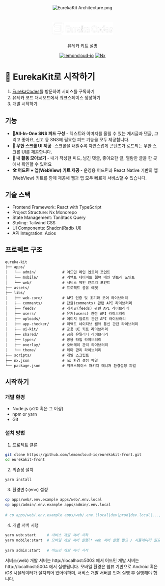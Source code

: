 <div align="center">
  <div>
    <img src="https://github.com/user-attachments/assets/3575c0a1-8087-45cc-b9f0-690765df166e" width="600" alt="EurekaKit Architecture.png"/>
    <h1 align="center"><img src="https://github.com/lemoncloud-io/eurekakit-front/blob/develop/assets/src/images/logo_eureka_codes.png?raw=true" width="200" alt="EurekaCodes"/></h1>
  </div>
  <p>
    유레카 키트 설명
  </p>
</div>

<div align="center" markdown="1">

[![lemoncloud-io](https://img.shields.io/badge/by-lemoncloud--io-ED6F31?logo=github)](https://github.com/lemoncloud-io)
[![Nx](https://img.shields.io/badge/-Nx-143157?logo=nx&logoWidth=30)](https://nx.dev)

</div>

# 🌟 EurekaKit로 시작하기

1. [EurekaCodes](https://eureka.codes/)를 방문하여 서비스를 구독하기
2. 유레카 코드 대시보드에서 워크스페이스 생성하기
3. 개발 시작하기

## 기능

- **🧱All-In-One SNS 피드 구성** - 텍스트와 이미지를 올릴 수 있는 게시글과 댓글, 그리고 좋아요, 신고 등 SNS에 필요한 피드 기능을 모두 제공합니다.
- **🔄 무한 스크롤 UI 제공** -스크롤을 내릴수록 자연스럽게 콘텐츠가 로드되는 무한 스크롤 UI를 제공합니다.
- **📂 내 활동 모아보기** - 내가 작성한 피드, 남긴 댓글, 좋아요한 글, 열람한 글을 한 곳에서 확인할 수 있어요
- **🛠 어드민 + 앱(WebView) 키트 제공** - 운영용 어드민과 React Native 기반의 앱(WebView) 키트를 함께 제공해 웹과 앱 모두 빠르게 서비스할 수 있습니다.

## 기술 스택

- Frontend Framework: React with TypeScript
- Project Structure: Nx Monorepo
- State Management: TanStack Query
- Styling: Tailwind CSS
- UI Components: Shadcn(Radix UI)
- API Integration: Axios

## 프로젝트 구조

```
eureka-kit
├── apps/
│   └── admin/            # 어드민 메인 엔트리 포인트
│   └── mobile/           # 리액트 네이비트 웹뷰 메인 엔트리 포인트
│   └── web/              # 서비스 메인 엔트리 포인트
├── assets/               # 프로젝트 공유 에셋
├── libs/
│   ├── web-core/         # API 인증 및 초기화 코어 라이브러리
│   ├── comments/         # 답글(comments) 관련 API 라이브러리
│   ├── feeds/            # 게시글(feeds) 관련 API 라이브러리
│   ├── users/            # 유저(users) 관련 API 라이브러리
│   ├── uploads/          # 이미지 업로드 관련 API 라이브러리
│   ├── app-checker/      # 리액트 네이티브 웹뷰 통신 관련 라이브러리
│   ├── ui-kit/           # 공용 UI 키트 라이브러리
│   ├── shared/           # 공용 유틸리티 라이브러리
│   ├── types/            # 공용 타입 라이브러리
│   ├── overlay/          # 오버레이 관리 라이브러리
│   └── theme/            # 테마 관리 라이브러리
├── scripts/              # 개발 스크립트
├── nx.json               # nx 환경 설정 파일
└── package.json          # 워크스페이스 패키지 매니저 환경설정 파일
```

## 시작하기

### 개발 환경

- Node.js (v20 혹은 그 이상)
- npm or yarn
- Git

### 설치 방법

1. 프로젝트 클론

```bash
git clone https://github.com/lemoncloud-io/eurekakit-front.git
cd eurekakit-front
```

2. 의존성 설치

```bash
yarn install
```

3. 환경변수(env) 설정

```bash
cp apps/web/.env.example apps/web/.env.local
cp apps/admin/.env.example apps/admin/.env.local

# cp apps/web/.env.example apps/web/.env.(local|dev|prod|dev.local|...)
```

4. 개발 서버 시행

```bash
yarn web:start     # 서비스 개발 서버 시작
yarn mobile:start  # 모바일 개발 서버 실행(* web 서버 실행 필요 / 시뮬레이터 필요)

yarn admin:start   # 어드민 개발 서버 시작
```

서비스(web) 개발 서버는 http://localhost:5003 에서 어드민 개발 서버는 http://localhost:5004 에서 실행됩니다.
모바일 환경은 웹뷰 기반으로 Android 혹은 iOS 시뮬레이터가 설치되어 있어야하며,
서비스 개발 서버를 먼저 실행 후 실행해야 합니다.
